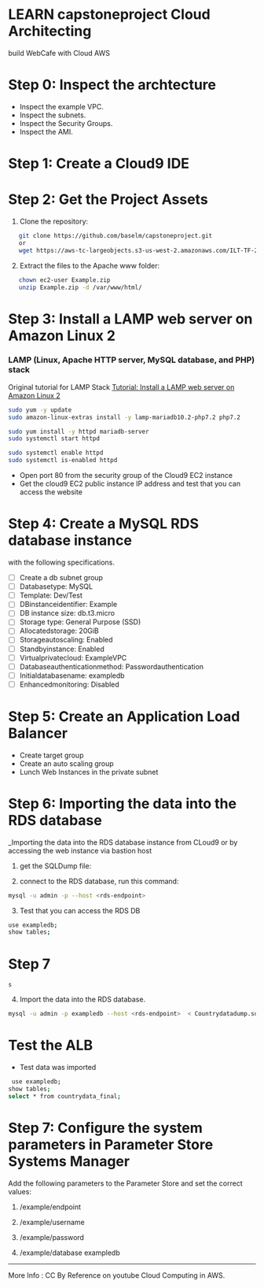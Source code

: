 # LEARN capstoneproject Cloud Architecting
build WebCafe with Cloud AWS
# Step 0:  Inspect the archtecture 
- Inspect the example VPC. 
- Inspect the subnets. 
- Inspect the Security Groups.
- Inspect the AMI.  


# Step 1: Create a Cloud9 IDE




# Step 2: Get the Project Assets 
1. Clone the repository:
```sh
   git clone https://github.com/baselm/capstoneproject.git
   or 
   wget https://aws-tc-largeobjects.s3-us-west-2.amazonaws.com/ILT-TF-200-ACACAD-20-EN/capstone-project/Example.zip
   ```
2. Extract the files to the Apache www folder:
```sh
   chown ec2-user Example.zip
   unzip Example.zip -d /var/www/html/
   ```
   
# Step 3: Install a LAMP web server on Amazon Linux 2

### LAMP (Linux, Apache HTTP server, MySQL database, and PHP) stack
Original tutorial for LAMP Stack <a href='https://docs.aws.amazon.com/AWSEC2/latest/UserGuide/ec2-lamp-amazon-linux-2.html'> Tutorial: Install a LAMP web server on Amazon Linux 2 </a>

```sh
sudo yum -y update
sudo amazon-linux-extras install -y lamp-mariadb10.2-php7.2 php7.2

sudo yum install -y httpd mariadb-server
sudo systemctl start httpd

sudo systemctl enable httpd
sudo systemctl is-enabled httpd
```




- Open port 80 from the security group of the Cloud9 EC2 instance
- Get the cloud9 EC2 public instance IP address and test that you can access the website 

# Step 4: Create a MySQL RDS database instance 
with the following specifications.
- [ ] Create a db subnet group 
- [ ] Databasetype: MySQL
- [ ] Template: Dev/Test
 - [ ] DBinstanceidentifier: Example
 - [ ] DB instance size: db.t3.micro
 - [ ] Storage type: General Purpose (SSD)
 - [ ] Allocatedstorage: 20GiB
 - [ ] Storageautoscaling: Enabled
 - [ ] Standbyinstance: Enabled
- [ ]  Virtualprivatecloud: ExampleVPC
- [ ]  Databaseauthenticationmethod: Passwordauthentication 
- [ ]  Initialdatabasename: exampledb
- [ ]  Enhancedmonitoring: Disabled

# Step 5: Create an Application Load Balancer
- Create target group 
- Create an auto scaling group 
- Lunch Web Instances in the private subnet
# Step 6: Importing the data into the RDS database
 _Importing the data into the RDS database instance from CLoud9 or by accessing the web instance via bastion host
 1. get the SQLDump file:
 

 2. connect to the RDS database, run this command:
```sh
mysql -u admin -p --host <rds-endpoint>
 ```
 3. Test that you can access the RDS DB 
 ```sh
 use exampledb;	
show tables; 

 ```
 # Step 7
 ```
 s
 ```
 
  
4. Import the data into the RDS database.
```sh
mysql -u admin -p exampledb --host <rds-endpoint>  < Countrydatadump.sql       
```
# Test the ALB 
- Test data was imported 
```sh
 use exampledb;	
show tables; 
select * from countrydata_final; 
 ```

# Step 7: Configure the system parameters in Parameter Store Systems Manager

Add the following parameters to the Parameter Store and set the correct values:
1. /example/endpoint 

2. /example/username   
3. /example/password  
4. /example/database exampledb
--------------------------------
More Info : CC By Reference on youtube Cloud Computing in AWS.
